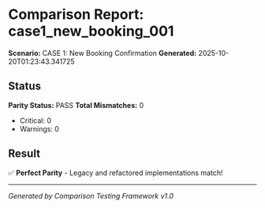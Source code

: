 # Comparison Report: case1_new_booking_001
**Scenario:** CASE 1: New Booking Confirmation
**Generated:** 2025-10-20T01:23:43.341725

## Status
**Parity Status:** PASS
**Total Mismatches:** 0
  - Critical: 0
  - Warnings: 0

## Result
✅ **Perfect Parity** - Legacy and refactored implementations match!

---
*Generated by Comparison Testing Framework v1.0*